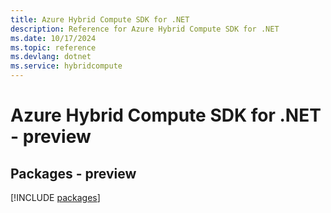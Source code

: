 ```yaml
---
title: Azure Hybrid Compute SDK for .NET
description: Reference for Azure Hybrid Compute SDK for .NET
ms.date: 10/17/2024
ms.topic: reference
ms.devlang: dotnet
ms.service: hybridcompute
---
```

# Azure Hybrid Compute SDK for .NET - preview
## Packages - preview
[!INCLUDE [packages](hybrid-compute-index.md)]